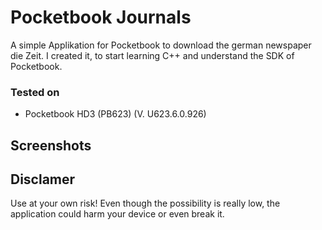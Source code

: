 # Pocketbook Journals

A simple Applikation for Pocketbook to download the german newspaper die Zeit.
I created it, to start learning C++ and understand the SDK of Pocketbook. 


### Tested on
* Pocketbook HD3 (PB623) (V. U623.6.0.926)

## Screenshots


## Disclamer

Use at your own risk! 
Even though the possibility is really low, the application could harm your device or even break it.



